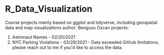 # R_Data_Visualization
Course projects mainly based on ggplot and tidyverse, including geospatial data and map visualizations
author: Bengusu Ozcan
projects:
1) Astronaut Names - 02/20/2021
2) NYC Parking Violations - 03/29/2021 - Data exceeded Github limitations, please reach out to me if you'd like to access the data.
